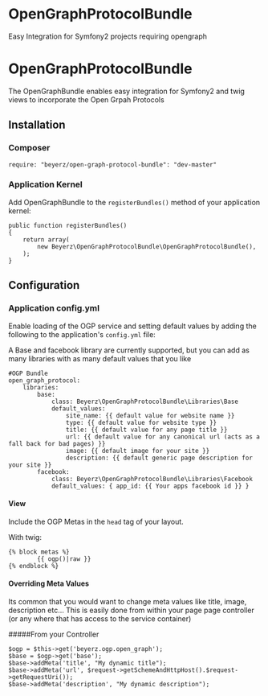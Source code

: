 OpenGraphProtocolBundle
=======================

Easy Integration for Symfony2 projects requiring opengraph

# OpenGraphProtocolBundle

The OpenGraphBundle enables easy integration for Symfony2 and twig views to incorporate the Open Grpah Protocols

## Installation

### Composer

    require: "beyerz/open-graph-protocol-bundle": "dev-master"

### Application Kernel

Add OpenGraphBundle to the `registerBundles()` method of your application kernel:

    public function registerBundles()
    {
        return array(
            new Beyerz\OpenGraphProtocolBundle\OpenGraphProtocolBundle(),
        );
    }

## Configuration

### Application config.yml

Enable loading of the OGP service and setting default values by adding the following to
the application's `config.yml` file:

A Base and facebook library are currently supported, but you can add as many libraries with as many default values
that you like

    #OGP Bundle
    open_graph_protocol:
        libraries:
            base:
                class: Beyerz\OpenGraphProtocolBundle\Libraries\Base
                default_values:
                    site_name: {{ default value for website name }}
                    type: {{ default value for website type }}
                    title: {{ default value for any page title }}
                    url: {{ default value for any canonical url (acts as a fall back for bad pages) }}
                    image: {{ default image for your site }}
                    description: {{ default generic page description for your site }}
            facebook:
                class: Beyerz\OpenGraphProtocolBundle\Libraries\Facebook
                default_values: { app_id: {{ Your apps facebook id }} }

#### View

Include the OGP Metas in the `head` tag of your layout.

With twig:

    {% block metas %}
            {{ ogp()|raw }}
    {% endblock %}

#### Overriding Meta Values

Its common that you would want to change meta values like title, image, description etc...
This is easily done from within your page page controller (or any where that has access to the service container)

#####From your Controller
        
    $ogp = $this->get('beyerz.ogp.open_graph');
    $base = $ogp->get('base');
    $base->addMeta('title', "My dynamic title");
    $base->addMeta('url', $request->getSchemeAndHttpHost().$request->getRequestUri());
    $base->addMeta('description', "My dynamic description");